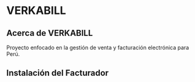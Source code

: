 # **VERKABILL**

## Acerca de VERKABILL

Proyecto enfocado en la gestión de venta y facturación electrónica para Perú.

## Instalación del Facturador




